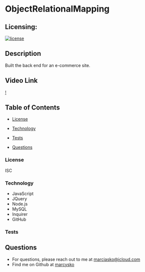 # ObjectRelationalMapping

## Licensing:
  [![license](https://img.shields.io/badge/license-ISC-yellow)](https://shields.io)

## Description
Built the back end for an e-commerce site.
## Video Link

[!](https://media.giphy.com/media/V7bUT7FmREPsuQpwcH/giphy.mp4)

## Table of Contents
 
  * [License](#License)
  
  * [Technology](#Technology)
  
  * [Tests](#Tests)
  
  * [Questions](#Questions)


### License
ISC
### Technology

- JavaScript
- JQuery 
- Node.js 
- MySQL 
- Inquirer
- GitHub 

### Tests


## Questions
* For questions, please reach out to me at marciasko@icloud.com
* Find me on Github at [marcysko](http://github.com/marcysko)
